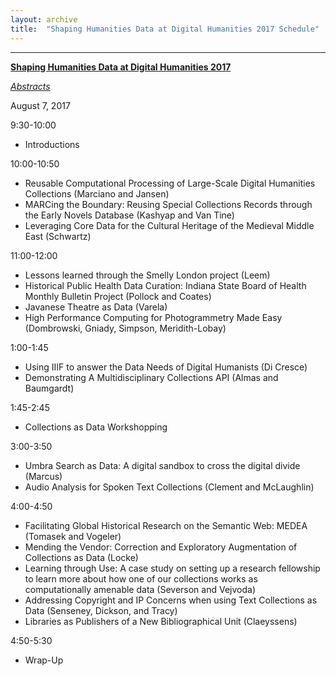 ```yaml
---
layout: archive
title:  "Shaping Humanities Data at Digital Humanities 2017 Schedule"
---
```

---
[**Shaping Humanities Data at Digital Humanities 2017**](https://collectionsasdata.github.io/shaping/) 

[*Abstracts*](https://collectionsasdata.github.io/shapingdata_dh2017_abstracts/)

August 7, 2017

9:30-10:00

* Introductions

10:00-10:50

* Reusable Computational Processing of Large-Scale Digital Humanities Collections (Marciano and Jansen)
* MARCing the Boundary: Reusing Special Collections Records through the Early Novels Database (Kashyap and Van Tine)
* Leveraging Core Data for the Cultural Heritage of the Medieval Middle East (Schwartz)

11:00-12:00

* Lessons learned through the Smelly London project (Leem)
* Historical Public Health Data Curation: Indiana State Board of Health Monthly Bulletin Project (Pollock and Coates)
* Javanese Theatre as Data (Varela)
* High Performance Computing for Photogrammetry Made Easy (Dombrowski, Gniady, Simpson, Meridith-Lobay)

1:00-1:45

* Using IIIF to answer the Data Needs of Digital Humanists (Di Cresce)
* Demonstrating A Multidisciplinary Collections API (Almas and Baumgardt)

1:45-2:45

* Collections as Data Workshopping

3:00-3:50

* Umbra Search as Data: A digital sandbox to cross the digital divide (Marcus)
* Audio Analysis for Spoken Text Collections (Clement and McLaughlin)

4:00-4:50

* Facilitating Global Historical Research on the Semantic Web: MEDEA (Tomasek and Vogeler)
* Mending the Vendor: Correction and Exploratory Augmentation of Collections as Data (Locke)
* Learning through Use: A case study on setting up a research fellowship to learn more about how one of our collections works as computationally amenable data (Severson and Vejvoda)
* Addressing Copyright and IP Concerns when using Text Collections as Data (Senseney, Dickson, and Tracy)
* Libraries as Publishers of a New Bibliographical Unit (Claeyssens)

4:50-5:30

* Wrap-Up


